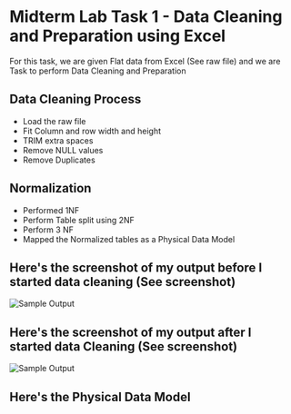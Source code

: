 
# Midterm Lab Task 1 - Data Cleaning and Preparation using Excel
For this task, we are given Flat data from Excel (See raw file) and we are Task to perform Data Cleaning and Preparation 
## Data Cleaning Process
- Load the raw file
- Fit Column and row width and height
- TRIM extra spaces
- Remove NULL values
- Remove Duplicates
## Normalization
- Performed 1NF
- Perform Table split using 2NF
- Perform 3 NF
- Mapped the Normalized tables as a Physical Data Model
## Here's the screenshot of my output before I started data cleaning (See screenshot)
![Sample Output](images/1.JPG)
## Here's the screenshot of my output after I started data Cleaning (See screenshot)
![Sample Output](images/one.JPG)
## Here's the Physical Data Model
